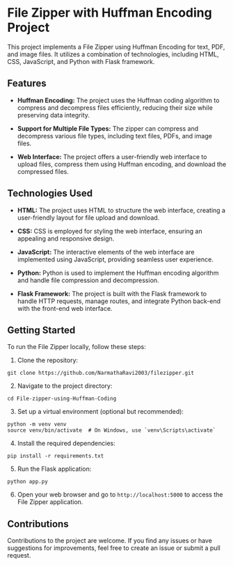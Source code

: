 # File Zipper with Huffman Encoding Project

This project implements a File Zipper using Huffman Encoding for text, PDF, and image files. It utilizes a combination of technologies, including HTML, CSS, JavaScript, and Python with Flask framework.

## Features

- **Huffman Encoding:** The project uses the Huffman coding algorithm to compress and decompress files efficiently, reducing their size while preserving data integrity.

- **Support for Multiple File Types:** The zipper can compress and decompress various file types, including text files, PDFs, and image files.

- **Web Interface:** The project offers a user-friendly web interface to upload files, compress them using Huffman encoding, and download the compressed files.

## Technologies Used

- **HTML:** The project uses HTML to structure the web interface, creating a user-friendly layout for file upload and download.

- **CSS:** CSS is employed for styling the web interface, ensuring an appealing and responsive design.

- **JavaScript:** The interactive elements of the web interface are implemented using JavaScript, providing seamless user experience.

- **Python:** Python is used to implement the Huffman encoding algorithm and handle file compression and decompression.

- **Flask Framework:** The project is built with the Flask framework to handle HTTP requests, manage routes, and integrate Python back-end with the front-end web interface.

## Getting Started

To run the File Zipper locally, follow these steps:

1. Clone the repository:

```
git clone https://github.com/NarmathaRavi2003/filezipper.git
```

2. Navigate to the project directory:

```
cd File-zipper-using-Huffman-Coding
```

3. Set up a virtual environment (optional but recommended):

```
python -m venv venv
source venv/bin/activate  # On Windows, use `venv\Scripts\activate`
```

4. Install the required dependencies:

```
pip install -r requirements.txt
```

5. Run the Flask application:

```
python app.py
```

6. Open your web browser and go to `http://localhost:5000` to access the File Zipper application.

## Contributions

Contributions to the project are welcome. If you find any issues or have suggestions for improvements, feel free to create an issue or submit a pull request.
